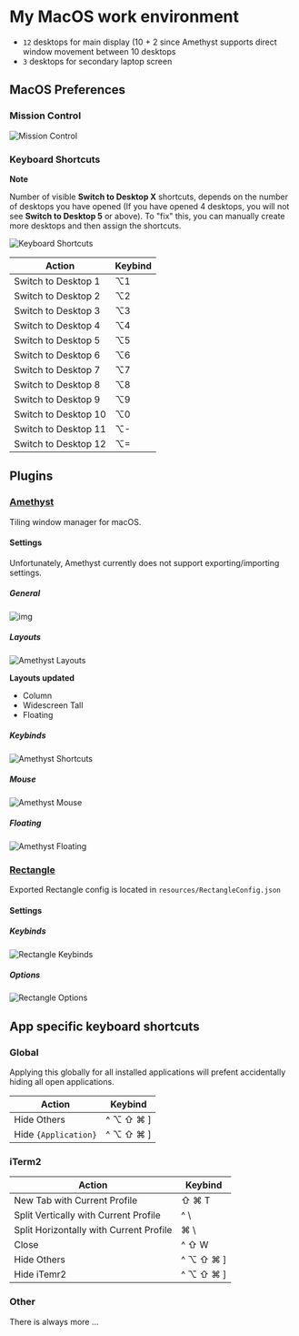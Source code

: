 # My MacOS work environment

- `12` desktops for main display (10 + 2 since Amethyst supports direct window
movement between 10 desktops
- `3` desktops for secondary laptop screen

## MacOS Preferences


### Mission Control

![Mission Control](assets/Mission_Control.png)


### Keyboard Shortcuts

**Note**

Number of visible **Switch to Desktop X** shortcuts, depends on the number of 
desktops you have opened (If you have opened 4 desktops, you will not see
**Switch to Desktop 5** or above). To "fix" this, you can manually create more
desktops and then assign the shortcuts.

![Keyboard Shortcuts](assets/MacOS_Keybinds_Workspaces.png)

| Action          | Keybind |
| -------------------- | -- |
| Switch to Desktop 1  | ⌥1 |
| Switch to Desktop 2  | ⌥2 |
| Switch to Desktop 3  | ⌥3 |
| Switch to Desktop 4  | ⌥4 |
| Switch to Desktop 5  | ⌥5 |
| Switch to Desktop 6  | ⌥6 |
| Switch to Desktop 7  | ⌥7 |
| Switch to Desktop 8  | ⌥8 |
| Switch to Desktop 9  | ⌥9 |
| Switch to Desktop 10 | ⌥0 |
| Switch to Desktop 11 | ⌥- |
| Switch to Desktop 12 | ⌥= |


## Plugins


### [Amethyst](https://github.com/ianyh/Amethyst)


Tiling window manager for macOS.


#### Settings

Unfortunately, Amethyst currently does not support exporting/importing settings.


##### General

![img](assets/Amethyst_General.png)


##### Layouts

![Amethyst Layouts](assets/Amethyst_Layouts.png)

**Layouts updated**

 - Column
 - Widescreen Tall
 - Floating


##### Keybinds

![Amethyst Shortcuts](assets/Amethyst_Shortcuts.png)


##### Mouse

![Amethyst Mouse](assets/Amethyst_Mouse.png)


##### Floating

![Amethyst Floating](assets/Amethyst_Floating.png)


### [Rectangle](https://github.com/rxhanson/Rectangle)

Exported Rectangle config is located in `resources/RectangleConfig.json`


#### Settings


##### Keybinds

![Rectangle Keybinds](assets/Rectangle_Keybinds.png)


##### Options

![Rectangle Options](assets/Rectangle_Options.png)


## App specific keyboard shortcuts

### Global

Applying this globally for all installed applications will prefent accidentally
hiding all open applications.

| Action                                  | Keybind   |
| --------------------------------------- | --------- |
| Hide Others                             | ^ ⌥ ⇧ ⌘ ] |
| Hide `{Application}`                    | ^ ⌥ ⇧ ⌘ ] |


### iTerm2

| Action                                  | Keybind   |
| --------------------------------------- | --------- |
| New Tab with Current Profile            | ⇧ ⌘ T     |
| Split Vertically with Current Profile   | ^ \       |
| Split Horizontally with Current Profile | ⌘ \       |
| Close                                   | ^ ⇧ W     |
| Hide Others                             | ^ ⌥ ⇧ ⌘ ] |
| Hide iTemr2                             | ^ ⌥ ⇧ ⌘ ] |


### Other

There is always more ...
